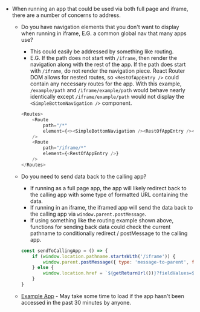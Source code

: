 * When running an app that could be used via both full page and iframe, there are a number of concerns to address.

  * Do you have navigation elements that you don't want to display when running in iframe, E.G. a common global nav that many apps use?
    * This could easily be addressed by something like routing.
    * E.G. If the path does not start with `/iframe`, then render the navigation along with the rest of the app. If the path does start with `/iframe`, do not render the navigation piece. React Router DOM allows for nested routes, so `<RestOfAppEntry />` could contain any necessary routes for the app. With this example, `/example/path` and `/iframe/example/path` would behave nearly identically except `/iframe/example/path` would not display the `<SimpleBottomNavigation />` component.

    ```javascript
    <Routes>
        <Route
            path="/*"
            element={<><SimpleBottomNavigation /><RestOfAppEntry /></>}
        />
        <Route
            path="/iframe/*"
            element={<RestOfAppEntry />}
        />
    </Routes>
    ```

  * Do you need to send data back to the calling app?
    * If running as a full page app, the app will likely redirect back to the calling app with some type of formatted URL containing the data.
    * If running in an iframe, the iframed app will send the data back to the calling app via `window.parent.postMessage`.
    * If using something like the routing example shown above, functions for sending back data could check the current pathname to conditionally redirect / postMessage to the calling app.

    ```javascript
    const sendToCallingApp = () => {
        if (window.location.pathname.startsWith('/iframe')) {
            window.parent.postMessage({ type: 'message-to-parent', fieldValues: data }, '*');
        } else {
            window.location.href = `${getReturnUrl())}?fieldValues=${encodeURIComponent(JSON.stringify(data))}`
        }
    }
    ```

  * [Example App](https://iframe-messaging-parent.herokuapp.com/) - May take some time to load if the app hasn't been accessed in the past 30 minutes by anyone.
